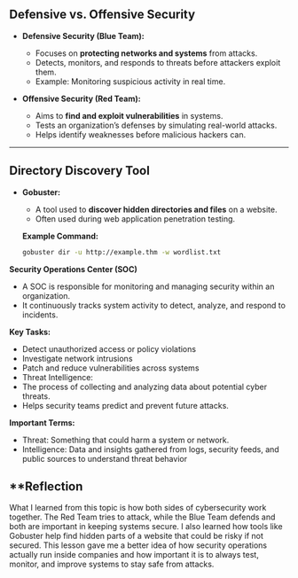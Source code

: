 ## Defensive vs. Offensive Security

- **Defensive Security (Blue Team):**
  - Focuses on **protecting networks and systems** from attacks.
  - Detects, monitors, and responds to threats before attackers exploit them.
  - Example: Monitoring suspicious activity in real time.

- **Offensive Security (Red Team):**
  - Aims to **find and exploit vulnerabilities** in systems.
  - Tests an organization’s defenses by simulating real-world attacks.
  - Helps identify weaknesses before malicious hackers can.

---

## Directory Discovery Tool

- **Gobuster:**
  - A tool used to **discover hidden directories and files** on a website.
  - Often used during web application penetration testing.
  
  **Example Command:**
  ```bash
  gobuster dir -u http://example.thm -w wordlist.txt

**Security Operations Center (SOC)**
- A SOC is responsible for monitoring and managing security within an organization.
- It continuously tracks system activity to detect, analyze, and respond to incidents.

**Key Tasks:**
- Detect unauthorized access or policy violations
- Investigate network intrusions
- Patch and reduce vulnerabilities across systems
- Threat Intelligence:
- The process of collecting and analyzing data about potential cyber threats.
- Helps security teams predict and prevent future attacks.

**Important Terms:**
- Threat: Something that could harm a system or network.
- Intelligence: Data and insights gathered from logs, security feeds, and public sources to understand threat behavior

## **Reflection


What I learned from this topic is how both sides of cybersecurity work together. The Red Team tries to attack, while the Blue Team defends and both are important in keeping systems secure. I also learned how tools like Gobuster help find hidden parts of a website that could be risky if not secured. This lesson gave me a better idea of how security operations actually run inside companies and how important it is to always test, monitor, and improve systems to stay safe from attacks.
